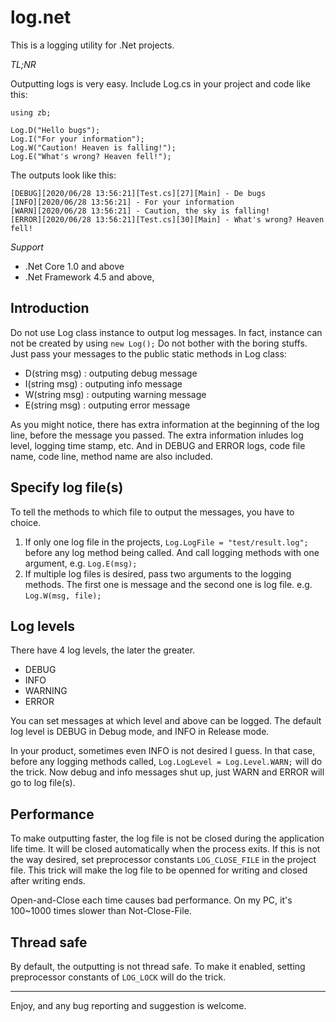 # log.net

This is a logging utility for .Net projects.

*TL;NR*

Outputting logs is very easy. Include Log.cs in your project and code like this:
```
using zb;

Log.D("Hello bugs");
Log.I("For your information");
Log.W("Caution! Heaven is falling!");
Log.E("What's wrong? Heaven fell!");
```
The outputs look like this:
```
[DEBUG][2020/06/28 13:56:21][Test.cs][27][Main] - De bugs
[INFO][2020/06/28 13:56:21] - For your information
[WARN][2020/06/28 13:56:21] - Caution, the sky is falling!
[ERROR][2020/06/28 13:56:21][Test.cs][30][Main] - What's wrong? Heaven fell!
```

*Support*
- .Net Core 1.0 and above
- .Net Framework 4.5 and above, 

## Introduction
Do not use Log class instance to output log messages. In fact, instance can not be created by using ```new Log();``` Do not bother with the boring stuffs. Just pass your messages to the public static methods in Log class:
- D(string msg) : outputing debug message
- I(string msg) : outputing info message
- W(string msg) : outputing warning message
- E(string msg) : outputing error message

As you might notice, there has extra information at the beginning of the log line, before the message you passed. The extra information inludes log level, logging time stamp, etc. And in DEBUG and ERROR logs, code file name, code line, method name are also included.

## Specify log file(s)
To tell the methods to which file to output the messages, you have to choice.
1. If only one log file in the projects, ```Log.LogFile = "test/result.log";``` before any log method being called. And call logging methods with one argument, e.g. ```Log.E(msg);```
2. If multiple log files is desired, pass two arguments to the logging methods. The first one is message and the second one is log file. e.g. ```Log.W(msg, file);```

## Log levels
There have 4 log levels, the later the greater.
- DEBUG
- INFO
- WARNING
- ERROR

You can set messages at which level and above can be logged. The default log level is DEBUG in Debug mode, and INFO in Release mode.

In your product, sometimes even INFO is not desired I guess. In that case, before any logging methods called, ```Log.LogLevel = Log.Level.WARN;``` will do the trick. Now debug and info messages shut up, just WARN and ERROR will go to log file(s).

## Performance
To make outputting faster, the log file is not be closed during the application life time. It will be closed automatically when the process exits. If this is not the way desired, set preprocessor constants ```LOG_CLOSE_FILE``` in the project file. This trick will make the log file to be openned for writing and closed after writing ends.

Open-and-Close each time causes bad performance. On my PC, it's 100~1000 times slower than Not-Close-File.

## Thread safe
By default, the outputting is not thread safe. To make it enabled, setting preprocessor constants of ```LOG_LOCK``` will do the trick.

*******
Enjoy, and any bug reporting and suggestion is welcome.
